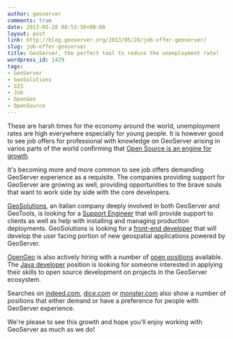 ```yaml
---
author: geoserver
comments: true
date: 2013-05-28 08:53:56+00:00
layout: post
link: http://blog.geoserver.org/2013/05/28/job-offer-geoserver/
slug: job-offer-geoserver
title: GeoServer, the perfect tool to reduce the unemployment rate!
wordpress_id: 1429
tags:
- GeoServer
- GeoSolutions
- GIS
- Job
- OpenGeo
- OpenSource
---
```


These are harsh times for the economy around the world, unemployment rates are high everywhere especially for young people. It is however good to see job offers for professional with knowledge on GeoServer arising in varios parts of the world confirming that [Open Source is an engine for growth](http://www.infoworld.com/d/open-source-software/its-official-open-source-engine-growth-204661).

It's becoming more and more common to see job offers demanding GeoServer experience as a requisite. The companies providing support for GeoServer are growing as well, providing opportunities to the brave souls that want to work side by side with the core developers.

[GeoSolutions](http://www.geo-solutions.it/), an italian company deeply involved in both GeoServer and GeoTools, is looking for a [Support Engineer](http://geo-solutions.blogspot.it/2013/05/geosolutions-is-hiring.html) that will provide support to clients as well as help with installing and managing production deployments. GeoSolutions is looking for a [front-end developer](http://geo-solutions.blogspot.it/2013/05/geosolutions-is-hiring.html) that will develop the user facing portion of new geospatial applications powered by GeoServer.

[OpenGeo](http://opengeo.org/) is also actively hiring with a number of [open positions](http://opengeo.org/about/careers) available. The [Java developer](http://opengeo.org/about/careers/java-developer/) position is looking for someone interested in applying their skills to open source development on projects in the GeoServer ecosystem.

Searches on [indeed.com](http://www.indeed.com/jobs?q=geoserver&l=), [dice.com](http://jobsearch.monster.com/search/?q=geoserver) or [monster.com](http://seeker.dice.com/jobsearch/servlet/JobSearch?op=300&N=0&Hf=0&NUM_PER_PAGE=30&Ntk=JobSearchRanking&Ntx=mode+matchall&AREA_CODES=&AC_COUNTRY=1525&QUICK=1&ZIPCODE=&RADIUS=64.37376&ZC_COUNTRY=0&COUNTRY=1525&STAT_PROV=0&METRO_AREA=33.78715899%2C-84.39164034&TRAVEL=0&TAXTERM=0&SORTSPEC=0&FRMT=0&DAYSBACK=15000&LOCATION_OPTION=2&FREE_TEXT=geoserver&WHERE=) also show a number of positions that either demand or have a preference for people with GeoServer experience.

We're please to see this growth and hope you'll enjoy working with GeoServer as much as we do!


